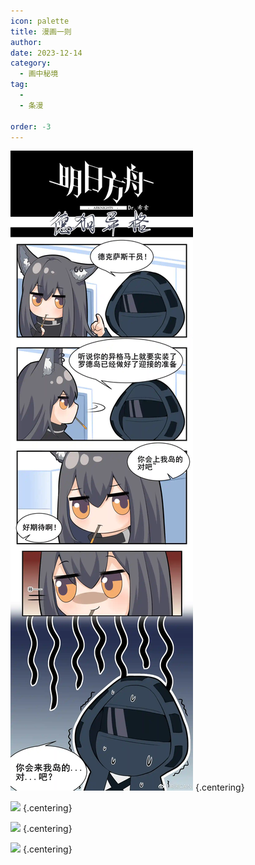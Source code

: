 ```yaml
---
icon: palette
title: 漫画一则
author: 
date: 2023-12-14
category:
  - 画中秘境
tag:
  - 
  - 条漫

order: -3
---
```


![](./res/comic/comic1.webp) {.centering}

![](./res/comic/comic2.webp) {.centering}

![](./res/comic/comic3.webp) {.centering}

![](./res/comic/comic4.webp) {.centering}

<FakeAds />